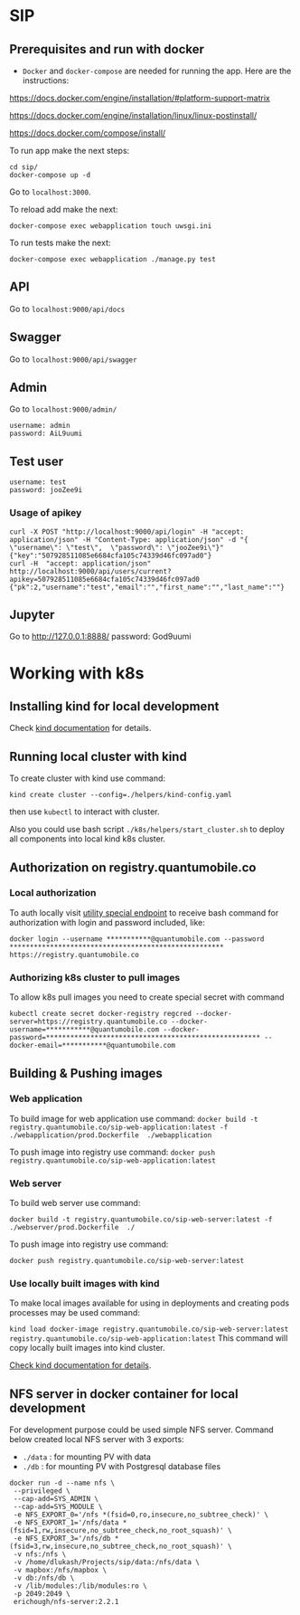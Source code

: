 # SIP


## Prerequisites and run with docker
* `Docker` and `docker-compose` are needed for running the app. Here are the instructions:

https://docs.docker.com/engine/installation/#platform-support-matrix

https://docs.docker.com/engine/installation/linux/linux-postinstall/

https://docs.docker.com/compose/install/

To run app make the next steps:
```
cd sip/
docker-compose up -d
```
Go to `localhost:3000`.

To reload add make the next:
```
docker-compose exec webapplication touch uwsgi.ini
```

To run tests make the next:
```
docker-compose exec webapplication ./manage.py test
```

## API
Go to  `localhost:9000/api/docs`

## Swagger
Go to  `localhost:9000/api/swagger`


## Admin
Go to  `localhost:9000/admin/`
```
username: admin
password: AiL9uumi
```


## Test user

```
username: test
password: jooZee9i
```

### Usage of apikey

```
curl -X POST "http://localhost:9000/api/login" -H "accept: application/json" -H "Content-Type: application/json" -d "{  \"username\": \"test\",  \"password\": \"jooZee9i\"}"
{"key":"507928511085e6684cfa105c74339d46fc097ad0"}
curl -H  "accept: application/json" http://localhost:9000/api/users/current?apikey=507928511085e6684cfa105c74339d46fc097ad0
{"pk":2,"username":"test","email":"","first_name":"","last_name":""}
```


## Jupyter
Go to http://127.0.0.1:8888/
password: God9uumi

# Working with k8s

## Installing kind for local development 

Check [kind documentation](https://kind.sigs.k8s.io/docs/user/quick-start/#installation) for details.

## Running local cluster with kind

To create cluster with kind use command:

`kind create cluster --config=./helpers/kind-config.yaml`

then use `kubectl` to interact with cluster.

Also you could use bash script `./k8s/helpers/start_cluster.sh` to deploy all components into local kind k8s cluster.


## Authorization on registry.quantumobile.co

### Local authorization

To auth locally visit [utility special endpoint](https://utility.quantumobile.co/2/registry/instructions/)
to receive bash command for authorization with login and password included, like:

`docker login --username ***********@quantumobile.com --password ***************************************************** https://registry.quantumobile.co`

### Authorizing k8s cluster to pull images

To allow k8s pull images you need to create special secret with command

`kubectl create secret docker-registry regcred --docker-server=https://registry.quantumobile.co --docker-username=***********@quantumobile.com --docker-password=***************************************************** --docker-email=***********@quantumobile.com`

## Building & Pushing images

### Web application

To build image for web application use command:
`docker build -t registry.quantumobile.co/sip-web-application:latest -f ./webapplication/prod.Dockerfile  ./webapplication`

To push image into registry use command:
`docker push registry.quantumobile.co/sip-web-application:latest`

### Web server

To build web server use command:

`docker build -t registry.quantumobile.co/sip-web-server:latest -f ./webserver/prod.Dockerfile  ./`

To push image into registry use command:

`docker push registry.quantumobile.co/sip-web-server:latest`

###  Use locally built images with kind

To make local images available for using in deployments and creating pods processes may be used command:

`kind load docker-image registry.quantumobile.co/sip-web-server:latest registry.quantumobile.co/sip-web-application:latest`
This command will copy locally built images into kind cluster.

[Check kind documentation for details](https://kind.sigs.k8s.io/docs/user/quick-start/#loading-an-image-into-your-cluster).

## NFS server in docker container for local development

For development purpose could be used simple NFS server.
Command below created local NFS server with 3 exports:
 - `./data` : for mounting PV with data 
 - `./db` : for mounting PV with Postgresql database files
 
```
docker run -d --name nfs \
 --privileged \
 --cap-add=SYS_ADMIN \
 --cap-add=SYS_MODULE \
 -e NFS_EXPORT_0='/nfs *(fsid=0,ro,insecure,no_subtree_check)' \
 -e NFS_EXPORT_1='/nfs/data *(fsid=1,rw,insecure,no_subtree_check,no_root_squash)' \
 -e NFS_EXPORT_3='/nfs/db *(fsid=3,rw,insecure,no_subtree_check,no_root_squash)' \
 -v nfs:/nfs \
 -v /home/dlukash/Projects/sip/data:/nfs/data \
 -v mapbox:/nfs/mapbox \
 -v db:/nfs/db \
 -v /lib/modules:/lib/modules:ro \
 -p 2049:2049 \
 erichough/nfs-server:2.2.1
 ```